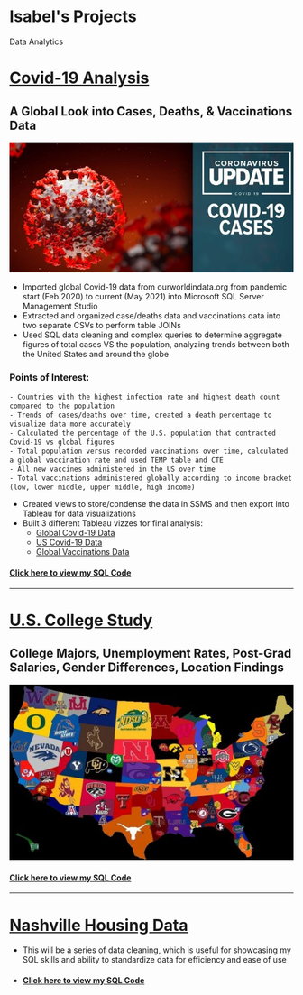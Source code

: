 # Isabel's Projects
Data Analytics


# [Covid-19 Analysis](https://github.com/itummino/PortfolioProjects/blob/main/CovidData.sql)
## A Global Look into Cases, Deaths, & Vaccinations Data
![](/images/covid19.jpg)  

- Imported global Covid-19 data from ourworldindata.org from pandemic start (Feb 2020) to current (May 2021) into Microsoft SQL Server Management Studio
- Extracted and organized case/deaths data and vaccinations data into two separate CSVs to perform table JOINs
- Used SQL data cleaning and complex queries to determine aggregate figures of total cases VS the population, analyzing trends between both the United States and around the globe

###  Points of Interest: 
    - Countries with the highest infection rate and highest death count compared to the population
    - Trends of cases/deaths over time, created a death percentage to visualize data more accurately
    - Calculated the percentage of the U.S. population that contracted Covid-19 vs global figures
    - Total population versus recorded vaccinations over time, calculated a global vaccination rate and used TEMP table and CTE 
    - All new vaccines administered in the US over time
    - Total vaccinations administered globally according to income bracket (low, lower middle, upper middle, high income)
- Created views to store/condense the data in SSMS and then export into Tableau for data visualizations
- Built 3 different Tableau vizzes for final analysis:
    - [Global Covid-19 Data](https://public.tableau.com/app/profile/isabel.tummino/viz/GlobalCovid19Data/GlobalCovidData)
    - [US Covid-19 Data](https://public.tableau.com/app/profile/isabel.tummino/viz/U_S_Covid19Data/U_S_CovidData)
    - [Global Vaccinations Data](https://public.tableau.com/app/profile/isabel.tummino/viz/VaccinationsData/GlobalVaccinationData)
#### [Click here to view my SQL Code](https://github.com/itummino/PortfolioProjects/blob/main/CovidData.sql)
------------------------------------------------------------------------------------------------------------------------------------

# [U.S. College Study](https://github.com/itummino/PortfolioProjects/blob/main/CollegeData.sql)
## College Majors, Unemployment Rates, Post-Grad Salaries, Gender Differences, Location Findings
![](/images/map.jpg)
#### [Click here to view my SQL Code](https://github.com/itummino/PortfolioProjects/blob/main/CollegeData.sql)
------------------------------------------------------------------------------------------------------------------------------------
# [Nashville Housing Data](https://github.com/itummino/PortfolioProjects/blob/main/HousingData.sql)
- This will be a series of data cleaning, which is useful for showcasing my SQL skills and ability to standardize data for efficiency and ease of use
- #### [Click here to view my SQL Code](https://github.com/itummino/PortfolioProjects/blob/main/HousingData.sql)
